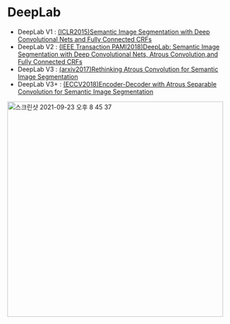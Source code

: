 # DeepLab
- DeepLab V1 : [(ICLR2015)Semantic Image Segmentation with Deep Convolutional Nets and Fully Connected CRFs](https://arxiv.org/abs/1412.7062)
- DeepLab V2 : [(IEEE Transaction PAMI2018)DeepLab: Semantic Image Segmentation with Deep Convolutional Nets, Atrous Convolution,and Fully Connected CRFs](https://arxiv.org/abs/1606.00915)
- DeepLab V3 : [(arxiv2017)Rethinking Atrous Convolution for Semantic Image Segmentation](https://arxiv.org/abs/1706.05587)
- DeepLab V3+ : [(ECCV2018)Encoder-Decoder with Atrous Separable Convolution for Semantic Image Segmentation](https://arxiv.org/abs/1802.02611)

<img width="489" alt="스크린샷 2021-09-23 오후 8 45 37" src="https://user-images.githubusercontent.com/73745836/134501594-47db8aa2-2023-4581-bc15-d7527ddd577b.png">
